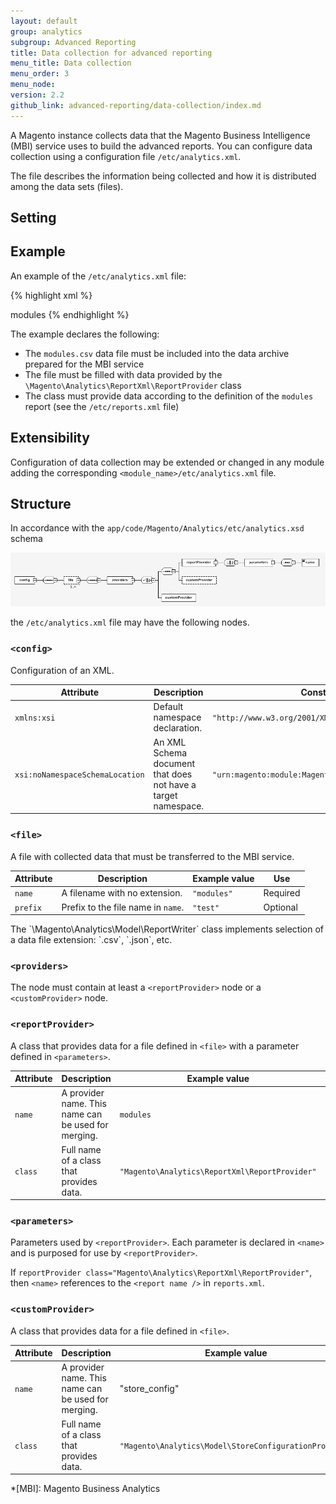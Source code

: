 ```yaml
---
layout: default
group: analytics
subgroup: Advanced Reporting
title: Data collection for advanced reporting
menu_title: Data collection
menu_order: 3
menu_node:
version: 2.2
github_link: advanced-reporting/data-collection/index.md
---
```


A Magento instance collects data that the Magento Business Intelligence (MBI) service uses to build the advanced reports. You can configure data collection using a configuration file `/etc/analytics.xml`.

The file describes the information being collected and how it is distributed among the data sets (files).

## Setting



## Example

An example of the `/etc/analytics.xml` file:

{% highlight xml %}
<?xml version="1.0"?>
<!--
/**
 * Copyright © 2013-2017 Magento, Inc. All rights reserved.
 * See COPYING.txt for license details.
 */
-->
<config xmlns:xsi="http://www.w3.org/2001/XMLSchema-instance" xsi:noNamespaceSchemaLocation="urn:magento:module:Magento_Analytics:etc/analytics.xsd">
    <file name="modules">
        <providers>
            <reportProvider name="modules" class="Magento\Analytics\ReportXml\ReportProvider">
                <parameters>
                    <name>modules</name>
                </parameters>
            </reportProvider>
        </providers>
    </file>
</config>
{% endhighlight %}

The example declares the following:

*   The `modules.csv` data file must be included into the data archive prepared for the MBI service
*   The file must be filled with data provided by the `\Magento\Analytics\ReportXml\ReportProvider` class
*   The class must provide data according to the definition of the `modules` report (see the `/etc/reports.xml` file)

## Extensibility

Configuration of data collection may be extended or changed in any module adding the corresponding `<module_name>/etc/analytics.xml` file.

## Structure

In accordance with the `app/code/Magento/Analytics/etc/analytics.xsd` schema

![analytics.xsd schema](./images/analytics_xsd.png)

the `/etc/analytics.xml` file may have the following nodes.

### `<config>`

Configuration of an XML.

|Attribute|Description|Constant value|Use|
|---|---|---|---|
|`xmlns:xsi`|Default namespace declaration.|`"http://www.w3.org/2001/XMLSchema-instance"`|Required|
|`xsi:noNamespaceSchemaLocation`|An XML Schema document that does not have a target namespace.|`"urn:magento:module:Magento_Analytics:etc/reports.xsd"`|Required|

### `<file>`

A file with collected data that must be transferred to the MBI service.

|Attribute|Description|Example value|Use|
|---|---|---|---|
|`name`|A filename with no extension.|`"modules"`|Required|
|`prefix`|Prefix to the file name in `name`.|`"test"`|Optional|

<div class="bs-callout bs-callout-info" id="info" markdown = "1">
The `\Magento\Analytics\Model\ReportWriter` class implements selection of a data file extension: `.csv`, `.json`, etc.
</div>

### `<providers>`

The node must contain at least a `<reportProvider>` node or a `<customProvider>` node.

### `<reportProvider>`

A class that provides data for a file defined in `<file>` with a parameter defined in `<parameters>`.

|Attribute|Description|Example value|Use|
|---|---|---|---|
|`name`|A provider name. This name can be used for merging.|`modules`|Required|
|`class`|Full name of a class that provides data.|`"Magento\Analytics\ReportXml\ReportProvider"`|Required|

### `<parameters>`

Parameters used by `<reportProvider>`. Each parameter is declared in `<name>` and is purposed for use by `<reportProvider>`.

If `reportProvider class="Magento\Analytics\ReportXml\ReportProvider"`, then `<name>` references to the `<report name />` in `reports.xml`.

### `<customProvider>`

A class that provides data for a file defined in `<file>`.

|Attribute|Description|Example value|Use|
|---|---|---|---|
|`name`|A provider name. This name can be used for merging.|"store_config"|Required|
|`class`|Full name of a class that provides data.|`"Magento\Analytics\Model\StoreConfigurationProvider"`|Required|


<!-- LINK DEFINITIONS -->


<!-- ABBREVIATIONS -->
*[MBI]: Magento Business Analytics